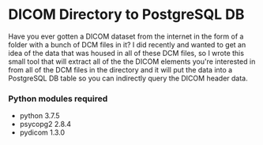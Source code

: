 # DICOM Directory to PostgreSQL DB

Have you ever gotten a DICOM dataset from the internet in the form of a folder with a bunch of DCM files in it? I did recently and wanted to get an idea of the data that was housed in all of these DCM files, so I wrote this small tool that will extract all of the the DICOM elements you're interested in from all of the DCM files in the directory and it will put the data into a PostgreSQL DB table so you can indirectly query the DICOM header data. 

### Python modules required

- python 3.7.5
- psycopg2 2.8.4
- pydicom 1.3.0
